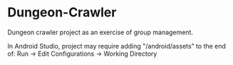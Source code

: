 # Dungeon-Crawler
Dungeon crawler project as an exercise of group management.

In Android Studio, project may require adding "/android/assets" to the end of: Run -> Edit Configurations -> Working Directory